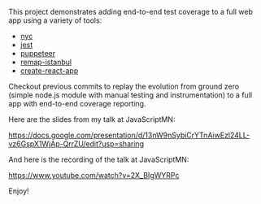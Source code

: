 This project demonstrates adding end-to-end test coverage to a full web app using a variety of tools:

* [nyc](https://github.com/istanbuljs/nyc/)
* [jest](https://github.com/facebook/jest)
* [puppeteer](https://github.com/GoogleChrome/puppeteer)
* [remap-istanbul](https://github.com/SitePen/remap-istanbul)
* [create-react-app](https://github.com/facebook/create-react-app)

Checkout previous commits to replay the evolution from ground zero (simple node.js module with manual testing and instrumentation) to a full app with end-to-end coverage reporting.

Here are the slides from my talk at JavaScriptMN:

https://docs.google.com/presentation/d/13nW9nSybiCrYTnAiwEzl24LL-vz6GspX1WjAp-QrrZU/edit?usp=sharing

And here is the recording of the talk at JavaScriptMN:

https://www.youtube.com/watch?v=2X_BIgWYRPc

Enjoy!
